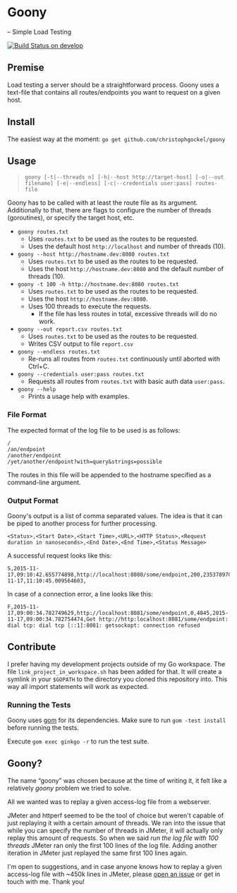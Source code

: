 # Goony

&ndash; Simple Load Testing

[![Build Status on develop](https://travis-ci.org/christophgockel/goony.svg?branch=develop)](https://travis-ci.org/christophgockel/goony)


## Premise

Load testing a server should be a straightforward process.
Goony uses a text-file that contains all routes/endpoints you want to request on a given host.


## Install

The easiest way at the moment: `go get github.com/christophgockel/goony`


## Usage

> `goony [-t|--threads n] [-h|--host http://target-host] [-o|--out filename] [-e|--endless] [-c|--credentials user:pass] routes-file`

Goony has to be called with at least the route file as its argument.
Additionally to that, there are flags to configure the number of threads (goroutines), or specify the target host, etc.

- `goony routes.txt`
  - Uses `routes.txt` to be used as the routes to be requested.
  - Uses the default host `http://localhost` and number of threads (10).
- `goony --host http://hostname.dev:8080 routes.txt`
  - Uses `routes.txt` to be used as the routes to be requested.
  - Uses the host `http://hostname.dev:8080` and the default number of threads (10).
- `goony -t 100 -h http://hostname.dev:8080 routes.txt`
  - Uses `routes.txt` to be used as the routes to be requested.
  - Uses the host `http://hostname.dev:8080`.
  - Uses 100 threads to execute the requests.
    - If the file has less routes in total, excessive threads will do no work.
- `goony --out report.csv routes.txt`
  - Uses `routes.txt` to be used as the routes to be requested.
  - Writes CSV output to file `report.csv`
- `goony --endless routes.txt`
  - Re-runs all routes from `routes.txt` continuously until aborted with Ctrl+C.
- `goony --credentials user:pass routes.txt`
  - Requests all routes from `routes.txt` with basic auth data `user:pass`.
- `goony --help`
  - Prints a usage help with examples.

### File Format

The expected format of the log file to be used is as follows:

```
/
/an/endpoint
/another/endpoint
/yet/another/endpoint?with=query&strings=possible
```

The routes in this file will be appended to the hostname specified as a command-line argument.


### Output Format

Goony's output is a list of comma separated values.
The idea is that it can be piped to another process for further processing.

```
<Status>,<Start Date>,<Start Time>,<URL>,<HTTP Status>,<Request duration in nanoseconds>,<End Date>,<End Time>,<Status Message>
```

A successful request looks like this:

```
S,2015-11-17,09:10:42.655774898,http://localhost:8080/some/endpoint,200,2353789705,2015-11-17,11:10:45.009564603,
```

In case of a connection error, a line looks like this:

```
F,2015-11-17,09:00:34.782749629,http://localhost:8081/some/endpoint,0,4845,2015-11-17,09:00:34.782754474,Get http://http:localhost:8081/some/endpoint: dial tcp: dial tcp [::1]:8081: getsockopt: connection refused
```


## Contribute

I prefer having my development projects outside of my Go workspace.
The file `link_project_in_workspace.sh` has been added for that.
It will create a symlink in your `$GOPATH` to the directory you cloned this repository into.
This way all import statements will work as expected.

### Running the Tests

Goony uses [gom](https://github.com/mattn/gom) for its dependencies.
Make sure to run `gom -test install` before running the tests.

Execute `gom exec ginkgo -r` to run the test suite.


## Goony?

The name &ldquo;goony&rdquo; was chosen because at the time of writing it, it felt like a relatively _goony_ problem we tried to solve.

All we wanted was to replay a given access-log file from a webserver.

JMeter and httperf seemed to be the tool of choice but weren't capable of just replaying it with a certain amount of threads.
We ran into the issue that while you can specify the number of threads in JMeter, it will actually only replay this amount of requests.
So when we said _run the log file with 100 threads_ JMeter ran only the first 100 lines of the log file.
Adding another iteration in JMeter just replayed the same first 100 lines again.

I'm open to suggestions, and in case anyone knows how to replay a given access-log file with ~450k lines in JMeter, please [open an issue](https://github.com/christophgockel/goony/issues) or get in touch with me.
Thank you!
